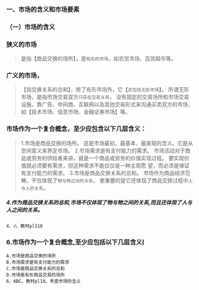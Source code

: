 ### 一、市场的含义和市场要素
### （一）市场的含义
### 狭义的市场
>   是指【商品交换的场所】，是`有形的市场`，如农贸市场、百货超市等。
    
### 广义的市场，
>   【指交换关系的总和】，除了有形市场外，它【`还包括无形市场`】。
    所谓无形市场，是指市场交易双方`只存在交易关系`，
    没有固定的交易场所和市场交易设施，靠广告、中间商、互联网以及其他交易形式来沟通买卖双方的市场，
    如【技术市场、信息市场、金融证券市场】等。
    
### 市场作为一个复合概念，至少应包含以下几层含义：
>   1.市场是商品交换的场所。
        这是市场最初、最基本、最直观的含义。它是从空间意义来界定市场。
    2.市场需求是有支付能力的需求。
        市场活动对于商品或劳务的供给者来讲，就是一个商品或劳务的价值实现过程。
        要实现价值就必须要有需求，但这种需求不能仅仅是一种主观愿
        望，而必须是保证有支付能力的需求。
    3.市场是商品交换关系的总和。
        市场作为商品经济范畴，不仅体现了`物与物之间的关系`，
        更重要的是它还体现了商品交换过程中`人与人的关系`。

##### 4.作为商品交换关系的总和,市场不仅体现了物与物之间的关系,而且还体现了人与人之间的关系。
    4、√。教材pl118  

### 6.市场作为一个复合概念,至少应包括以下几层含义(
    A.市场是商品交换的场所
    B.市场需求是有支付能力的需求
    C.市场是商品交换关系的总和
    D.市场是有形商品交易的场所
    6、ABC。教材pl18。考查市场的含义














    